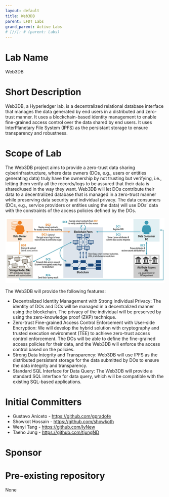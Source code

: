 ```yaml
---
layout: default
title: Web3DB
parent: LFDT Labs
grand_parent: Active Labs
# [//]: # (parent: Labs)
---
```

# Lab Name
Web3DB 

# Short Description
Web3DB, a Hyperledger lab, is a decentralized relational database interface that manages the data generated by end users in a distributed and zero-trust manner. It uses a blockchain-based identity management to enable fine-grained access control over the data shared by end users. It uses InterPlanetary File System (IPFS) as the persistant storage to ensure transparency and robustness.

# Scope of Lab
The Web3DB project aims to provide a zero-trust data sharing cyberinfrastructure, where data owners (DOs, e.g., users or entities generating data) truly have the ownership by not trusting but verifying, i.e., letting them verify all the records/logs to be assured that their data is shared/used in the way they want. Web3DB will let DOs contribute their data to a decentralized database that is managed in a zero-trust manner while preserving data security and individual privacy. The data consumers (DCs, e.g., service providers or entities using the data) will use DOs’ data with the constraints of the access policies defined by the DOs.

![Web3DB System Overview](<../images/Web3DB Overview.png>)

The Web3DB will provide the following features:
+ Decentralized Identity Management with Strong Individual Privacy: The identity of DOs and DCs will be managed in a decentralized manner using the blockchain. The privacy of the individual will be preserved by using the zero-knowledge proof (ZKP) technique.
+ Zero-trust Fine-grained Access Control Enforcement with User-side Encryption: We will develop the hybrid solution with cryptography and trusted execution environment (TEE) to achieve zero-trust access control enforcement. The DOs will be able to define the fine-grained access policies for their data, and the Web3DB will enforce the access control based on the policies.
+ Strong Data Integrity and Transparency: Web3DB will use IPFS as the distributed persistent storage for the data submitted by DOs to ensure the data integrity and transparency.
+ Standard SQL Interface for Data Query: The Web3DB will provide a standard SQL interface for data query, which will be compatible with the existing SQL-based applications.

# Initial Committers
- Gustavo Aniceto - https://github.com/gpradofe
- Showkot Hossain - https://github.com/showkoth
- Wenyi Tang - https://github.com/IyNew
- Taeho Jung - https://github.com/tjungND

# Sponsor


# Pre-existing repository
None